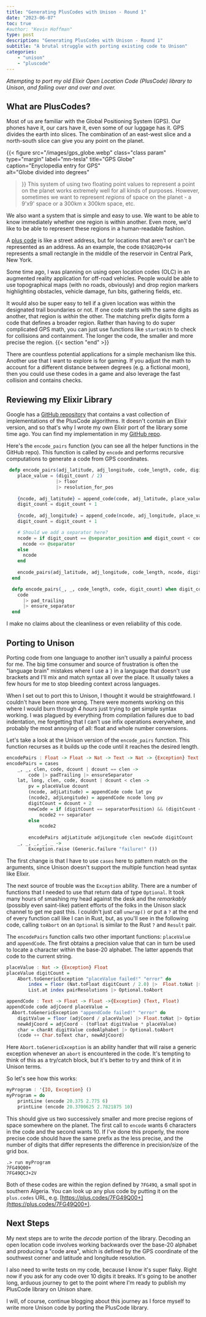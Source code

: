 ```yaml
---
title: "Generating PlusCodes with Unison - Round 1"
date: "2023-06-07"
toc: true
#author: "Kevin Hoffman"
type: post
description: "Generating PlusCodes with Unison - Round 1"
subtitle: "A brutal struggle with porting existing code to Unison"
categories: 
    - "unison"
    - "pluscode"
---
```

_Attempting to port my old Elixir Open Location Code (PlusCode) library to Unison, and failing over and over and over._

<!--more-->

## What are PlusCodes?
Most of us are familiar with the Global Positioning System (GPS). Our phones have it, our cars have it, even some of our luggage has it. GPS divides the earth into slices. The combination of an east-west slice and a north-south slice can give you any point on the planet.

{{< figure
  src="/images/gps_globe.webp"
  class="class param"
  type="margin"
  label="mn-tesla"
  title="GPS Globe"  
  caption="Enyclopedia entry for GPS"    
  alt="Globe divided into degrees"  
 >}}
This system of using two floating point values to represent a point on the planet works extremely well for all kinds of purposes. However, sometimes we want to represent _regions_ of space on the planet - a 9'x9' space or a 300km x 300km space, etc.

We also want a system that is simple and easy to use. We want to be able to know immediately whether one region is within another. Even more, we'd like to be able to represent these regions in a human-readable fashion.

A [plus code](https://maps.google.com/pluscodes/) is like a street address, but for locations that aren't or can't be represented as an address. As an example, the code `87G8Q2PQ+94` represents a small rectangle in the middle of the reservoir in Central Park, New York.

Some time ago, I was planning on using open location codes (OLC) in an augmented reality application for off-road vehicles. People would be able to use topographical maps (with no roads, obviously) and drop region markers highlighting obstacles, vehicle damage, fun bits, gathering fields, etc. 

It would also be super easy to tell if a given location was within the designated trail boundaries or not. If one code starts with the same digits as another, that region is _within_ the other. The matching prefix digits form a code that defines a broader region. Rather than having to do super complicated GPS math, you can just use functions like `startsWith` to check for collisions and containment. The longer the code, the smaller and more precise the region.
 {{< section "end" >}}

There are countless potential applications for a simple mechanism like this. Another use that I want to explore is for gaming. If you adjust the math to account for a different distance between degrees (e.g. a fictional moon), then you could use these codes in a game and also leverage the fast collision and contains checks.

## Reviewing my Elixir Library
Google has a [GitHub repository](https://github.com/google/open-location-code/tree/main) that contains a vast collection of implementations of the PlusCode algorithms. It doesn't contain an Elixir version, and so that's why I wrote my own Elixir port of the library some time ago. You can find my implementation in my [GitHub repo](https://github.com/autodidaddict/openlocationcode/tree/master).

Here's the `encode_pairs` function (you can see all the helper functions in the GitHub repo). This function is called by `encode` and performs recursive computations to generate a code from GPS coordinates.

```elixir
 defp encode_pairs(adj_latitude, adj_longitude, code_length, code, digit_count) when digit_count < code_length do
    place_value = (digit_count / 2)
                  |> floor                  
                  |> resolution_for_pos
      
    {ncode, adj_latitude} = append_code(code, adj_latitude, place_value)
    digit_count = digit_count + 1
    
    {ncode, adj_longitude} = append_code(ncode, adj_longitude, place_value)
    digit_count = digit_count + 1

    # Should we add a separator here?
    ncode = if digit_count == @separator_position and digit_count < code_length do
      ncode <> @separator
    else 
      ncode        
    end
    
    encode_pairs(adj_latitude, adj_longitude, code_length, ncode, digit_count)    
  end

  defp encode_pairs(_, _, code_length, code, digit_count) when digit_count == code_length do   
    code 
      |> pad_trailing 
      |> ensure_separator
  end 
```

I make no claims about the cleanliness or even reliability of this code.

## Porting to Unison
Porting code from one language to another isn't usually a painful process for me. The big time consumer and source of frustration is often the "language brain" mistakes where I use a `}` in a language that doesn't use brackets and I'll mix and match syntax all over the place. It usually takes a few hours for me to stop bleeding context across languages.

When I set out to port this to Unison, I thought it would be straightfoward. I couldn't have been more wrong. There were moments working on this where I would burn through _4 hours_ just trying to get simple syntax working. I was plagued by everything from compilation failures due to bad indentation, me forgetting that I can't use infix operations everywhere, and probably the most annoying of all: float and whole number conversions.

Let's take a look at the Unison version of the `encode_pairs` function. This function recurses as it builds up the code until it reaches the desired length.

```haskell
encodePairs : Float -> Float -> Nat -> Text -> Nat -> {Exception} Text 
encodePairs = cases
    _, _, clen, code, dcount | dcount == clen -> 
        code |> padTrailing |> ensureSeparator
    lat, long, clen, code, dcount | dcount < clen ->       
        pv = placeValue dcount        
        (ncode, adjLatitude) = appendCode code lat pv
        (ncode2, adjLongitude) = appendCode ncode long pv
        digitCount = dcount + 2
        newCode = if (digitCount == separatorPosition) && (digitCount < clen) then 
            ncode2 ++ separator
        else    
            ncode2
            
        encodePairs adjLatitude adjLongitude clen newCode digitCount
    _, _, _, _, _ ->
        Exception.raise (Generic.failure "failure!" ())
```
The first change is that I have to use `cases` here to pattern match on the arguments, since Unison doesn't support the multiple function head syntax like Elixir.

The next source of trouble was the `Exception` ability. There are a number of functions that I needed to use that return data of type `Optional`. It took many hours of smashing my head against the desk and the _remarkably_ (possibly even saint-like) patient efforts of the folks in the Unison slack channel to get me past this. I couldn't just call `unwrap()` or put a `?` at the end of every function call like I can in Rust, but, as you'll see in the following code, calling `toAbort` on an `Optional` is similar to the Rust `?` and `Result` pair.

The `encodePairs` function calls two other important functions: `placeValue` and `appendCode`. The first obtains a precision value that can in turn be used to locate a character within the base-20 alphabet. The latter appends that code to the current string.

```haskell
placeValue : Nat -> {Exception} Float
placeValue digitCount = 
    Abort.toGenericException "placeValue failed!" "error" do
        index = floor (Nat.toFloat digitCount / 2.0) |>  Float.toNat |> Optional.toAbort               
        List.at index pairResolutions |> Optional.toAbort

appendCode : Text -> Float -> Float ->{Exception} (Text, Float)
appendCode code adjCoord placeValue =
  Abort.toGenericException "appendCode failed!" "error" do
    digitValue = floor (adjCoord / placeValue) |> Float.toNat |> Optional.toAbort
    newAdjCoord = adjCoord - (toFloat digitValue * placeValue)
    char = charAt digitValue codeAlphabet |> Optional.toAbort
    (code ++ Char.toText char, newAdjCoord)
```
Here `Abort.toGenericException` is an ability handler that will raise a generic exception whenever an `abort` is encountered in the code. It's tempting to think of this as a try/catch block, but it's better to try and think of it in Unison terms.

So let's see how this works:
```haskell
myProgram : '{IO, Exception} ()
myProgram = do
    printLine (encode 20.375 2.775 6)
    printLine (encode 20.3700625 2.7821875 10)
```
This should give us two successively smaller and more precise regions of space somewhere on the planet. The first call to `encode` wants 6 characters in the code and the second wants 10. If I've done this properly, the more precise code should have the same prefix as the less precise, and the number of digits that differ represents the difference in precision/size of the grid box.

```shell
.> run myProgram
7FG49Q00+
7FG49QCJ+2V
```
Both of these codes are within the region defined by `7FG49Q`, a small spot in southern Algeria. You can look up any plus code by putting it on the `plus.codes` URL, e.g. [https://plus.codes/7FG49Q00+](https://plus.codes/7FG49Q00+).

## Next Steps
My next steps are to write the _decode_ portion of the library. Decoding an open location code involves working backwards over the base-20 alphabet and producing a "code area", which is defined by the GPS coordinate of the southwest corner and latitude and longitude resolution.

I also need to write tests on my code, because I know it's super flaky. Right now if you ask for any code over 10 digits it breaks. It's going to be another long, arduous journey to get to the point where I'm ready to publish my PlusCode library on Unison share.

I will, of course, continue blogging about this journey as I force myself to write more Unison code by porting the PlusCode library.